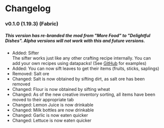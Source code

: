 # Changelog

### v0.1.0 (1.19.3) (Fabric)

##### This version has re-branded the mod from "More Food" to "Delightful Dishes". Alpha versions will not work with this and future versions.

* Added: Sifter<br>The sifter works just like any other crafting recipe internally. You can add your own recipes using datapacks! (See [GitHub](https://github.com/LDMGamingYT/delightful-dishes/blob/master/src/main/resources/data/delightful_dishes/recipes/sifting/ground_salt.json) for examples)
* Added: You can now sift leaves to get their items (fruits, sticks, saplings)
* Removed: Salt ore
* Changed: Salt is now obtained by sifting dirt, as salt ore has been removed
* Changed: Flour is now obtained by sifting wheat
* Changed: As of the new creative inventory sorting, all items have been moved to their appropriate tab
* Changed: Lemon Juice is now drinkable
* Changed: Milk bottles are now drinkable
* Changed: Garlic is now eaten quicker
* Changed: Lettuce is now eaten quicker
